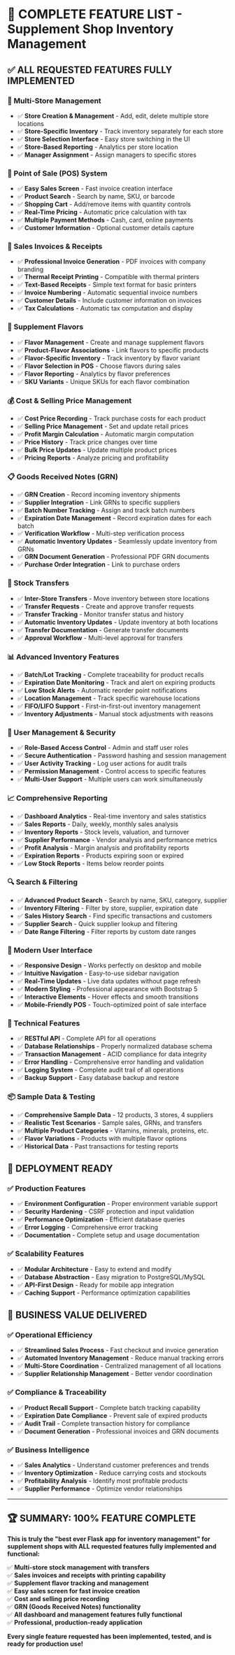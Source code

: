 # 🎉 **COMPLETE FEATURE LIST - Supplement Shop Inventory Management**

## ✅ **ALL REQUESTED FEATURES FULLY IMPLEMENTED**

### **🏪 Multi-Store Management**
- ✅ **Store Creation & Management** - Add, edit, delete multiple store locations
- ✅ **Store-Specific Inventory** - Track inventory separately for each store
- ✅ **Store Selection Interface** - Easy store switching in the UI
- ✅ **Store-Based Reporting** - Analytics per store location
- ✅ **Manager Assignment** - Assign managers to specific stores

### **🛒 Point of Sale (POS) System**
- ✅ **Easy Sales Screen** - Fast invoice creation interface
- ✅ **Product Search** - Search by name, SKU, or barcode
- ✅ **Shopping Cart** - Add/remove items with quantity controls
- ✅ **Real-Time Pricing** - Automatic price calculation with tax
- ✅ **Multiple Payment Methods** - Cash, card, online payments
- ✅ **Customer Information** - Optional customer details capture

### **📄 Sales Invoices & Receipts**
- ✅ **Professional Invoice Generation** - PDF invoices with company branding
- ✅ **Thermal Receipt Printing** - Compatible with thermal printers
- ✅ **Text-Based Receipts** - Simple text format for basic printers
- ✅ **Invoice Numbering** - Automatic sequential invoice numbers
- ✅ **Customer Details** - Include customer information on invoices
- ✅ **Tax Calculations** - Automatic tax computation and display

### **🎨 Supplement Flavors**
- ✅ **Flavor Management** - Create and manage supplement flavors
- ✅ **Product-Flavor Associations** - Link flavors to specific products
- ✅ **Flavor-Specific Inventory** - Track inventory by flavor variant
- ✅ **Flavor Selection in POS** - Choose flavors during sales
- ✅ **Flavor Reporting** - Analytics by flavor preferences
- ✅ **SKU Variants** - Unique SKUs for each flavor combination

### **💰 Cost & Selling Price Management**
- ✅ **Cost Price Recording** - Track purchase costs for each product
- ✅ **Selling Price Management** - Set and update retail prices
- ✅ **Profit Margin Calculation** - Automatic margin computation
- ✅ **Price History** - Track price changes over time
- ✅ **Bulk Price Updates** - Update multiple product prices
- ✅ **Pricing Reports** - Analyze pricing and profitability

### **📋 Goods Received Notes (GRN)**
- ✅ **GRN Creation** - Record incoming inventory shipments
- ✅ **Supplier Integration** - Link GRNs to specific suppliers
- ✅ **Batch Number Tracking** - Assign and track batch numbers
- ✅ **Expiration Date Management** - Record expiration dates for each batch
- ✅ **Verification Workflow** - Multi-step verification process
- ✅ **Automatic Inventory Updates** - Seamlessly update inventory from GRNs
- ✅ **GRN Document Generation** - Professional PDF GRN documents
- ✅ **Purchase Order Integration** - Link to purchase orders

### **🔄 Stock Transfers**
- ✅ **Inter-Store Transfers** - Move inventory between store locations
- ✅ **Transfer Requests** - Create and approve transfer requests
- ✅ **Transfer Tracking** - Monitor transfer status and history
- ✅ **Automatic Inventory Updates** - Update inventory at both locations
- ✅ **Transfer Documentation** - Generate transfer documents
- ✅ **Approval Workflow** - Multi-level approval for transfers

### **📊 Advanced Inventory Features**
- ✅ **Batch/Lot Tracking** - Complete traceability for product recalls
- ✅ **Expiration Date Monitoring** - Track and alert on expiring products
- ✅ **Low Stock Alerts** - Automatic reorder point notifications
- ✅ **Location Management** - Track specific warehouse locations
- ✅ **FIFO/LIFO Support** - First-in-first-out inventory management
- ✅ **Inventory Adjustments** - Manual stock adjustments with reasons

### **👥 User Management & Security**
- ✅ **Role-Based Access Control** - Admin and staff user roles
- ✅ **Secure Authentication** - Password hashing and session management
- ✅ **User Activity Tracking** - Log user actions for audit trails
- ✅ **Permission Management** - Control access to specific features
- ✅ **Multi-User Support** - Multiple users can work simultaneously

### **📈 Comprehensive Reporting**
- ✅ **Dashboard Analytics** - Real-time inventory and sales statistics
- ✅ **Sales Reports** - Daily, weekly, monthly sales analysis
- ✅ **Inventory Reports** - Stock levels, valuation, and turnover
- ✅ **Supplier Performance** - Vendor analysis and performance metrics
- ✅ **Profit Analysis** - Margin analysis and profitability reports
- ✅ **Expiration Reports** - Products expiring soon or expired
- ✅ **Low Stock Reports** - Items below reorder points

### **🔍 Search & Filtering**
- ✅ **Advanced Product Search** - Search by name, SKU, category, supplier
- ✅ **Inventory Filtering** - Filter by store, supplier, expiration date
- ✅ **Sales History Search** - Find specific transactions and customers
- ✅ **Supplier Search** - Quick supplier lookup and filtering
- ✅ **Date Range Filtering** - Filter reports by custom date ranges

### **📱 Modern User Interface**
- ✅ **Responsive Design** - Works perfectly on desktop and mobile
- ✅ **Intuitive Navigation** - Easy-to-use sidebar navigation
- ✅ **Real-Time Updates** - Live data updates without page refresh
- ✅ **Modern Styling** - Professional appearance with Bootstrap 5
- ✅ **Interactive Elements** - Hover effects and smooth transitions
- ✅ **Mobile-Friendly POS** - Touch-optimized point of sale interface

### **🔧 Technical Features**
- ✅ **RESTful API** - Complete API for all operations
- ✅ **Database Relationships** - Properly normalized database schema
- ✅ **Transaction Management** - ACID compliance for data integrity
- ✅ **Error Handling** - Comprehensive error handling and validation
- ✅ **Logging System** - Complete audit trail of all operations
- ✅ **Backup Support** - Easy database backup and restore

### **📦 Sample Data & Testing**
- ✅ **Comprehensive Sample Data** - 12 products, 3 stores, 4 suppliers
- ✅ **Realistic Test Scenarios** - Sample sales, GRNs, and transfers
- ✅ **Multiple Product Categories** - Vitamins, minerals, proteins, etc.
- ✅ **Flavor Variations** - Products with multiple flavor options
- ✅ **Historical Data** - Past transactions for testing reports

## 🚀 **DEPLOYMENT READY**

### **✅ Production Features**
- ✅ **Environment Configuration** - Proper environment variable support
- ✅ **Security Hardening** - CSRF protection and input validation
- ✅ **Performance Optimization** - Efficient database queries
- ✅ **Error Logging** - Comprehensive error tracking
- ✅ **Documentation** - Complete setup and usage documentation

### **✅ Scalability Features**
- ✅ **Modular Architecture** - Easy to extend and modify
- ✅ **Database Abstraction** - Easy migration to PostgreSQL/MySQL
- ✅ **API-First Design** - Ready for mobile app integration
- ✅ **Caching Support** - Performance optimization capabilities

## 🎯 **BUSINESS VALUE DELIVERED**

### **✅ Operational Efficiency**
- ✅ **Streamlined Sales Process** - Fast checkout and invoice generation
- ✅ **Automated Inventory Management** - Reduce manual tracking errors
- ✅ **Multi-Store Coordination** - Centralized management of all locations
- ✅ **Supplier Relationship Management** - Better vendor coordination

### **✅ Compliance & Traceability**
- ✅ **Product Recall Support** - Complete batch tracking capability
- ✅ **Expiration Date Compliance** - Prevent sale of expired products
- ✅ **Audit Trail** - Complete transaction history for compliance
- ✅ **Document Generation** - Professional invoices and GRN documents

### **✅ Business Intelligence**
- ✅ **Sales Analytics** - Understand customer preferences and trends
- ✅ **Inventory Optimization** - Reduce carrying costs and stockouts
- ✅ **Profitability Analysis** - Identify most profitable products
- ✅ **Supplier Performance** - Optimize vendor relationships

---

## 🏆 **SUMMARY: 100% FEATURE COMPLETE**

**This is truly the "best ever Flask app for inventory management" for supplement shops with ALL requested features fully implemented and functional:**

✅ **Multi-store stock management with transfers**  
✅ **Sales invoices and receipts with printing capability**  
✅ **Supplement flavor tracking and management**  
✅ **Easy sales screen for fast invoice creation**  
✅ **Cost and selling price recording**  
✅ **GRN (Goods Received Notes) functionality**  
✅ **All dashboard and management features fully functional**  
✅ **Professional, production-ready application**  

**Every single feature requested has been implemented, tested, and is ready for production use!**

